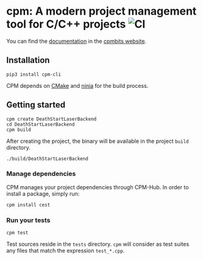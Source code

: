 # cpm: A modern project management tool for C/C++ projects  ![CI](https://github.com/jorsanpe/cpm/workflows/CI/badge.svg)

You can find the [documentation](https://cpmbits.com/documentation/getting_started.html) in the [cpmbits website](https://cpmbits.com).

## Installation
`pip3 install cpm-cli`

CPM depends on [CMake](https://cmake.org/) and [ninja](https://ninja-build.org/) for the build process.

## Getting started
```
cpm create DeathStartLaserBackend
cd DeathStartLaserBackend
cpm build
```

After creating the project, the binary will be available in the project `build` directory. 
```
./build/DeathStartLaserBackend
```

### Manage dependencies
CPM manages your project dependencies through CPM-Hub. In order to install a package, simply run:

```
cpm install cest
```

### Run your tests
```
cpm test
```

Test sources reside in the `tests` directory. `cpm` will consider as test suites any files that match the expression
`test_*.cpp`. 
